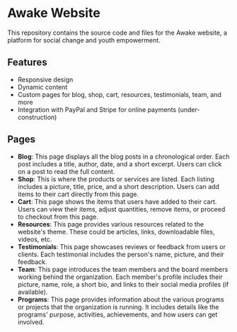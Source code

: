 # Awake Website

This repository contains the source code and files for the Awake website, a platform for social change and youth empowerment.

## Features

- Responsive design
- Dynamic content
- Custom pages for blog, shop, cart, resources, testimonials, team, and more
- Integration with PayPal and Stripe for online payments (under-construction)

## Pages

- **Blog**: This page displays all the blog posts in a chronological order. Each post includes a title, author, date, and a short excerpt. Users can click on a post to read the full content.
- **Shop**: This is where the products or services are listed. Each listing includes a picture, title, price, and a short description. Users can add items to their cart directly from this page.
- **Cart**: This page shows the items that users have added to their cart. Users can view their items, adjust quantities, remove items, or proceed to checkout from this page.
- **Resources**: This page provides various resources related to the website's theme. These could be articles, links, downloadable files, videos, etc.
- **Testimonials**: This page showcases reviews or feedback from users or clients. Each testimonial includes the person's name, picture, and their feedback.
- **Team**: This page introduces the team members and the board members working behind the organization. Each member's profile includes their picture, name, role, a short bio, and links to their social media profiles (if available).
- **Programs**: This page provides information about the various programs or projects that the organization is running. It includes details like the programs' purpose, activities, achievements, and how users can get involved.
